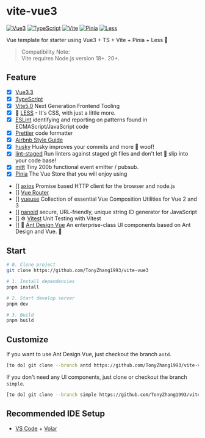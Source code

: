 # vite-vue3

[![Vue3](https://img.shields.io/badge/Framework-Vue3-42b883)](https://vuejs.org/)
[![TypeScript](https://img.shields.io/badge/Language-TypeScript-blue)](https://www.typescriptlang.org/)
[![Vite](https://img.shields.io/badge/Develop-Vite-747bff)](https://vitejs.dev)
[![Pinia](https://img.shields.io/badge/Store-Pinia-f7d336)](https://pinia.vuejs.org)
[![Less](https://img.shields.io/badge/CSS-Less-172f51)](https://lesscss.org/)

Vue template for starter using Vue3 + TS + Vite + Pinia + Less 🚀

> Compatibility Note: <br>
Vite requires Node.js version 18+. 20+. 


## Feature

-   [x] [Vue3.3](https://vuejs.org/)
-   [x] [TypeScript](https://www.typescriptlang.org/)
-   [x] [Vite5.0](https://vitejs.dev/) Next Generation Frontend Tooling
-   [x] 🎨 [LESS](https://lesscss.org/) - It's CSS, with just a little more.
-   [x] [ESLint](https://eslint.org/) identifying and reporting on patterns found in ECMAScript/JavaScript code
-   [x] [Prettier](https://prettier.io/) code formatter
-   [x] [Airbnb Style Guide](https://github.com/airbnb/javascript)
-   [x] [husky](https://typicode.github.io/husky/) Husky improves your commits and more 🐶 woof!
-   [x] [lint-staged](https://github.com/lint-staged/lint-staged#readme) Run linters against staged git files and don't let 💩 slip into your code base!
-   [x] [mitt](https://github.com/developit/mitt) Tiny 200b functional event emitter / pubsub.
-   [x] [Pinia](https://pinia.vuejs.org/) The Vue Store that you will enjoy using
-   [] [axios](https://github.com/axios/axios) Promise based HTTP client for the browser and node.js
-   [] [Vue Router](https://github.com/vuejs/router)
-   [] [vueuse](https://github.com/vueuse/vueuse) Collection of essential Vue Composition Utilities for Vue 2 and 3
-   [] [nanoid](https://github.com/ai/nanoid#readme) secure, URL-friendly, unique string ID generator for JavaScript
-   [] ⚙️ [Vitest](https://github.com/vitest-dev/vitest) Unit Testing with Vitest
-   [] 🌈 [Ant Design Vue](https://github.com/vueComponent/ant-design-vue) An enterprise-class UI components based on Ant Design and Vue. 🐜


## Start

```bash
# 0. Clone project
git clone https://github.com/TonyZhang1993/vite-vue3

# 1. Install dependencies
pnpm install

# 2. Start develop server
pnpm dev

# 3. Build
pnpm build
```

## Customize

If you want to use Ant Design Vue, just checkout the branch `antd`.

```bash
[to do] git clone --branch antd https://github.com/TonyZhang1993/vite-vue3
```

If you don't need any UI components, just clone or checkout the branch `simple`.

```bash
[to do] git clone --branch simple https://github.com/TonyZhang1993/vite-vue3
```

## Recommended IDE Setup

-   [VS Code](https://code.visualstudio.com/) + [Volar](https://marketplace.visualstudio.com/items?itemName=Vue.volar)

